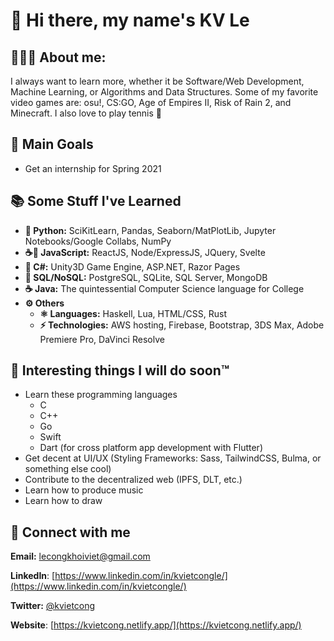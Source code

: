 # 👋 Hi there, my name's KV Le

## 👨🏻‍💻 About me:

I always want to learn more, whether it be Software/Web Development, Machine Learning,
or Algorithms and Data Structures. Some of my favorite video games are: osu!, CS:GO,
Age of Empires II, Risk of Rain 2, and Minecraft. I also love to play tennis 🎾

## 🥇 Main Goals

- Get an internship for Spring 2021

## 📚 Some Stuff I've Learned

- **🐍 Python:** SciKitLearn, Pandas, Seaborn/MatPlotLib,
Jupyter Notebooks/Google Collabs, NumPy
- **☕📜 JavaScript:** ReactJS, Node/ExpressJS, JQuery, Svelte
- **🎼 C#:** Unity3D Game Engine, ASP.NET, Razor Pages
- **💾 SQL/NoSQL:** PostgreSQL, SQLite, SQL Server, MongoDB
- **☕ Java:** The quintessential Computer Science language for College
- **⚙ Others**
  - **⚛ Languages:** Haskell, Lua, HTML/CSS, Rust
  - **⚡ Technologies:** AWS hosting, Firebase, Bootstrap, 3DS Max,
Adobe Premiere Pro, DaVinci Resolve

## 📅 Interesting things I will do soon:tm:

- Learn these programming languages
  - C
  - C++
  - Go
  - Swift
  - Dart (for cross platform app development with Flutter)
- Get decent at UI/UX (Styling Frameworks: Sass, TailwindCSS, Bulma,
or something else cool)
- Contribute to the decentralized web (IPFS, DLT, etc.)
- Learn how to produce music
- Learn how to draw

## 🔌 Connect with me
**Email:** lecongkhoiviet@gmail.com

**LinkedIn**:
[https://www.linkedin.com/in/kvietcongle/](https://www.linkedin.com/in/kvietcongle/)

**Twitter:** [@kvietcong](https://twitter.com/kvietcong)

**Website**: [https://kvietcong.netlify.app/](https://kvietcong.netlify.app/)
